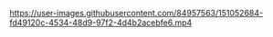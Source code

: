 

https://user-images.githubusercontent.com/84957563/151052684-fd49120c-4534-48d9-97f2-4d4b2acebfe6.mp4

